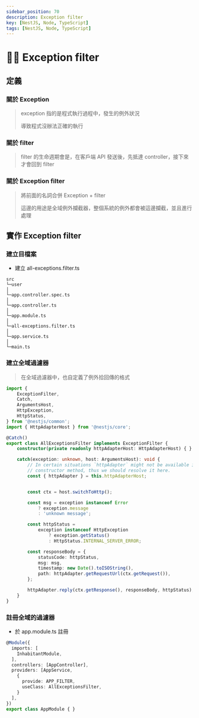 ```yaml
---
sidebar_position: 70
description: Exception filter
key: [NestJS, Node, TypeScript]
tags: [NestJS, Node, TypeScript]
---
```


# 👩‍💻  Exception filter

## 定義

### 關於 Exception

> exception 指的是程式執行過程中，發生的例外狀況
>
> 導致程式沒辦法正確的執行

### 關於 filter

> filter 的生命週期會是，在客戶端 API 發送後，先抵達 controller，接下來才會回到 filter

### 關於 Exception filter

> 將前面的名詞合併 Exception + filter
>
> 這邊的用途是全域例外攔截器，整個系統的例外都會被這邊攔截，並且進行處理

## 實作 Exception filter

### 建立目檔案

- 建立 all-exceptions.filter.ts

```text
src
└─user
│
└─app.controller.spec.ts
│
└─app.controller.ts
│
└─app.module.ts
│
└─all-exceptions.filter.ts
│
└─app.service.ts
│
└─main.ts
```

### 建立全域過濾器

> 在全域過濾器中，也自定義了例外拾回傳的格式

```ts
import {
    ExceptionFilter,
    Catch,
    ArgumentsHost,
    HttpException,
    HttpStatus,
} from '@nestjs/common';
import { HttpAdapterHost } from '@nestjs/core';

@Catch()
export class AllExceptionsFilter implements ExceptionFilter {
    constructor(private readonly httpAdapterHost: HttpAdapterHost) { }

    catch(exception: unknown, host: ArgumentsHost): void {
        // In certain situations `httpAdapter` might not be available in the
        // constructor method, thus we should resolve it here.
        const { httpAdapter } = this.httpAdapterHost;


        const ctx = host.switchToHttp();

        const msg = exception instanceof Error
            ? exception.message
            : 'unknown message';

        const httpStatus =
            exception instanceof HttpException
                ? exception.getStatus()
                : HttpStatus.INTERNAL_SERVER_ERROR;

        const responseBody = {
            statusCode: httpStatus,
            msg: msg,
            timestamp: new Date().toISOString(),
            path: httpAdapter.getRequestUrl(ctx.getRequest()),
        };

        httpAdapter.reply(ctx.getResponse(), responseBody, httpStatus);
    }
}
```

### 註冊全域的過濾器

- 於 app.module.ts 註冊

```ts {7-10}
@Module({
  imports: [
    InhabitantModule,
  ],
  controllers: [AppController],
  providers: [AppService,
    {
      provide: APP_FILTER,
      useClass: AllExceptionsFilter,
    }
  ],
})
export class AppModule { }
```
